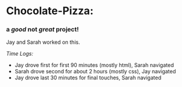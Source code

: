 # Chocolate-Pizza:  
### a _good_ not _great_ project!
Jay and Sarah worked on this.

_Time Logs:_
- Jay drove first for first 90 minutes (mostly html), Sarah navigated
- Sarah drove second for about 2 hours (mostly css), Jay navigated
- Jay drove last 30 minutes for final touches, Sarah navigated
